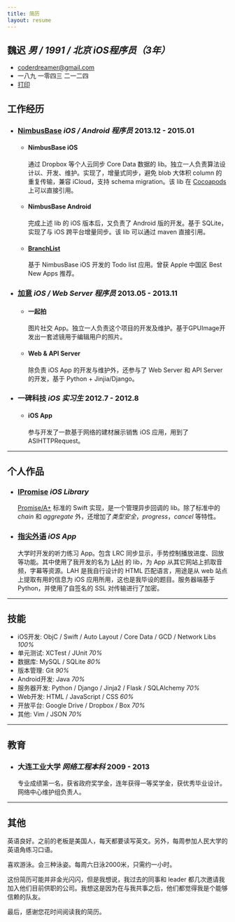 ```yaml
---
title: 简历
layout: resume
---
```


## 魏迟 *男 / 1991 / 北京* *iOS程序员（3年）*

+ [coderdreamer@gmail.com](mailto:coderdreamer@gmail.com)
+ 一八九 一零四三 二一二四
+ [打印](javascript:window.print())


## 工作经历

+ ### [NimbusBase](http://nimbusbase.com) *iOS / Android 程序员* <time>2013.12 - 2015.01</time>
  + #### NimbusBase iOS
    通过 Dropbox 等个人云同步 Core Data 数据的 lib。独立一人负责算法设计以、开发、维护。实现了，增量式同步，避免 blob 大体积 column 的重复传输，兼容 iCloud，支持 schema migration。该 lib 在 [Cocoapods](http://cocoapods.org/?q=Nimbusbase) 上可以直接引用。
  + #### NimbusBase Android
    完成上述 lib 的 iOS 版本后，又负责了 Android 版的开发。基于 SQLite，实现了与 iOS 跨平台增量同步。该 lib 可以通过 maven 直接引用。
  + #### [BranchList](https://itunes.apple.com/cn/app/branchlist/id885672869)
    基于 NimbusBase iOS 开发的 Todo list 应用。曾获 Apple 中国区 Best New Apps 推荐。

+ ### [加意](http://www.jiae.com) *iOS / Web Server 程序员* <time>2013.05 - 2013.11</time>
  + #### 一起拍
    图片社交 App。独立一人负责这个项目的开发及维护。基于GPUImage开发出一套滤镜用于编辑用户的照片。
  + #### Web & API Server
    除负责 iOS App 的开发与维护外，还参与了 Web Server 和 API Server 的开发，基于 Python + Jinjia/Django。

+ ### 一碑科技 *iOS 实习生* <time>2012.7 - 2012.8</time>
  + #### iOS App
    参与开发了一款基于网络的建材展示销售 iOS 应用，用到了 ASIHTTPRequest。

---
 
## 个人作品

+ ### [IPromise](https://github.com/coppercash/IPromise) *iOS Library*
  [Promise/A+](http://promises-aplus.github.com/promises-spec) 标准的 Swift 实现，是一个管理异步回调的 lib。除了标准中的 *chain* 和 *aggregate* 外，还增加了*类型安全*，*progress*，*cancel* 等特性。
+ ### [指尖外语](https://github.com/coppercash/HoldLanguages) *iOS App*
  大学时开发的听力练习 App。包含 LRC 同步显示，手势控制播放进度、回放等功能。其中使用了我开发的名为 [LAH](https://github.com/coppercash/Lazy_API_with_HTML) 的 lib，为 App 从其它网站上抓取音频，字幕等资源。LAH 是我自行设计的 HTML 匹配语言，用途是从 web 站点上提取有用的信息为 iOS 应用所用，这也是我毕设的题目。服务器端基于 Python，并使用了自签名的 SSL 对传输进行了加密。

---

## 技能

+ iOS开发: ObjC / Swift / Auto Layout / Core Data / GCD / Network Libs *100%*
+ 单元测试: XCTest / JUnit *70%*
+ 数据库: MySQL / SQLite *80%*
+ 版本管理: Git *90%*
+ Android开发: Java *70%*
+ 服务器开发: Python / Django / Jinja2 / Flask / SQLAlchemy *70%*
+ Web开发: HTML / JavaScript / CSS *60%*
+ 开放平台: Google Drive / Dropbox / Box *70%*
+ 其他: Vim / JSON *70%*

---

## 教育

+ ### 大连工业大学 *网络工程本科* <time>2009 - 2013</time>
  专业成绩第一名，获省政府奖学金，连年获得一等奖学金，获优秀毕业设计。网络中心维护组负责人。

---

## 其他

英语良好。之前的老板是美国人，每天都要读写英文。另外，每周参加人民大学的英语角练习口语。

喜欢游泳。会三种泳姿。每周六日泳2000米，只需约一小时。

这份简历可能并非金光闪闪，但是我想说，我过去的同事和 leader 都几次邀请我加入他们目前供职的公司。我想这是因为在与我共事之后，他们都觉得我是个能够信赖的队友。

最后，感谢您花时间阅读我的简历。